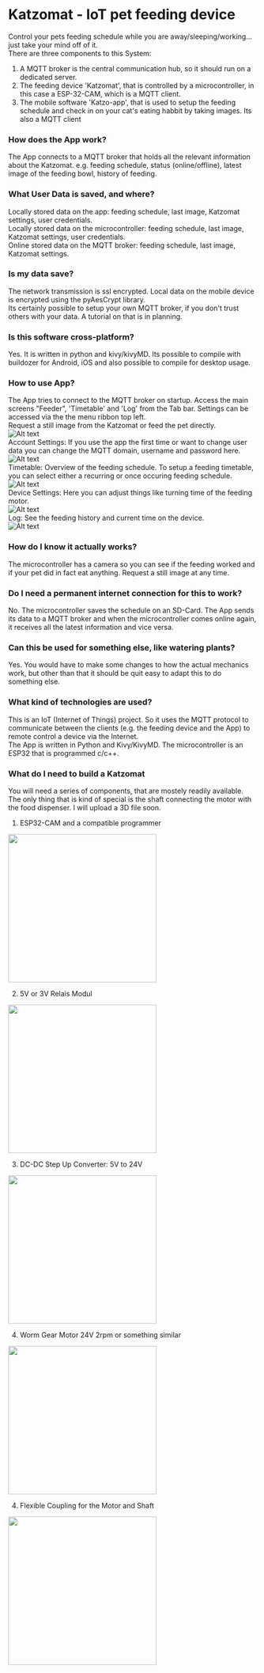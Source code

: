 # Katzomat - IoT pet feeding device
Control your pets feeding schedule while you are away/sleeping/working... just take your mind off of it.<br/>
There are three components to this System:
1. A MQTT broker is the central communication hub, so it should run on a dedicated server.
2. The feeding device 'Katzomat', that is controlled by a microcontroller, in this case a ESP-32-CAM, which is a MQTT client.
3. The mobile software 'Katzo-app', that is used to setup the feeding schedule and check in on your cat's eating habbit by taking images. Its also a MQTT client

### How does the App work?
The App connects to a MQTT broker that holds all the relevant information about the Katzomat.
e.g. feeding schedule, status (online/offline), latest image of the feeding bowl, history of feeding.

### What User Data is saved, and where?
Locally stored data on the app:             feeding schedule, last image, Katzomat settings, user credentials.<br/>
Locally stored data on the microcontroller: feeding schedule, last image, Katzomat settings, user credentials.<br/>
Online stored data on the MQTT broker:      feeding schedule, last image, Katzomat settings.

### Is my data save?
The network transmission is ssl encrypted. Local data on the mobile device is encrypted using the pyAesCrypt library.<br/>
Its certainly possible to setup your own MQTT broker, if you don't trust others with your data. A tutorial on that is in planning.

### Is this software cross-platform?
Yes. It is written in python and kivy/kivyMD. Its possible to compile with buildozer for Android, iOS and also possible to compile for desktop usage.

### How to use App?
The App tries to connect to the MQTT broker on startup. Access the main screens "Feeder", 'Timetable' and 'Log' from the Tab bar. Settings can be accessed via the the menu ribbon top left.<br/>
Request a still image from the Katzomat or feed the pet directly.<br/>
![Alt text](assets/feeder.png?raw=true "Feed Screen")
<br/>
Account Settings: If you use the app the first time or want to change user data you can change the MQTT domain, username and password here. <br/>
![Alt text](assets/acc_settings.png?raw=true "Account Settings")
<br/>
Timetable: Overview of the feeding schedule. To setup a feeding timetable, you can select either a recurring or once occuring feeding schedule.<br/>
![Alt text](assets/timetable.png?raw=true "Timetable")
<br/>
Device Settings: Here you can adjust things like turning time of the feeding motor.<br/>
![Alt text](assets/dev_settings.png?raw=true "Device Settings")
<br/>
Log: See the feeding history and current time on the device.<br/>
![Alt text](assets/log.png?raw=true "Log")
<br/>
### How do I know it actually works? 
The microcontroller has a camera so you can see if the feeding worked and if your pet did in fact eat anything. Request a still image at any time.

### Do I need a permanent internet connection for this to work?
No. The microcontroller saves the schedule on an SD-Card. The App sends its data to a MQTT broker and when the microcontroller comes online again, it receives all the latest information and vice versa.

### Can this be used for something else, like watering plants?
Yes. You would have to make some changes to how the actual mechanics work, but other than that it should be quit easy to adapt this to do something else.

### What kind of technologies are used?
This is an IoT (Internet of Things) project. So it uses the MQTT protocol to communicate between the clients (e.g. the feeding device and the App) to remote control a device via the Internet.<br/>
The App is written in Python and Kivy/KivyMD. The microcontroller is an ESP32 that is programmed c/c++.

### What do I need to build a Katzomat
You will need a series of components, that are mostely readily available. The only thing that is kind of special is the shaft connecting the motor with the food dispenser. I will upload a 3D file soon.<br/>

1. ESP32-CAM and a compatible programmer<br/>
<img src='assets/ESP32-CAM.jpg' width='300'>
<br/>

2. 5V or 3V Relais Modul<br/>
<img src='assets/RelaisModul.jpg' width='300'>
<br/>

3. DC-DC Step Up Converter: 5V to 24V<br/>
<img src='assets/StepUpConverter.jpg' width='300'>
<br/>

4. Worm Gear Motor 24V 2rpm or something similar<br/>
<img src='assets/WormGearMotor.jpg' width='300'>
<br/>

4. Flexible Coupling for the Motor and Shaft<br/>
<img src='assets/FlexibleCouplingForMotor.jpg' width='300'>
<br/>

